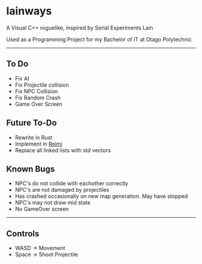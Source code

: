 # lainways

A Visual C++ roguelike, inspired by Serial Experiments Lain


Used as a Programming Project for my Bachelor of IT at Otago Polytechnic

---

## To Do
* Fix AI 
* Fix Projectile collision
* Fix NPC Collision
* Fix Random Crash
* Game Over Screen

## Future To-Do
* Rewrite in Rust
* Implement in [Reimi](https://git.lain.church/tA/reimi "Reimi Roguelike Engine")
* Replace all linked lists with std vectors



## Known Bugs
* NPC's do not collide with eachother correctly
* NPC's are not damaged by projectiles
* Has crashed occasionally on new map generation. May have stopped
* NPC's may not draw mid state
* No GameOver  screen


---
## Controls
* WASD -> Movement
* Space -> Shoot Projectile

